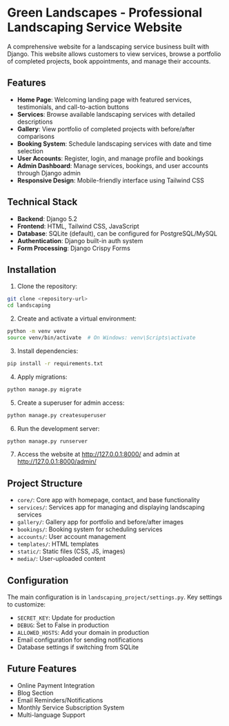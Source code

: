 # Green Landscapes - Professional Landscaping Service Website

A comprehensive website for a landscaping service business built with Django. This website allows customers to view services, browse a portfolio of completed projects, book appointments, and manage their accounts.

## Features

- **Home Page**: Welcoming landing page with featured services, testimonials, and call-to-action buttons
- **Services**: Browse available landscaping services with detailed descriptions
- **Gallery**: View portfolio of completed projects with before/after comparisons
- **Booking System**: Schedule landscaping services with date and time selection
- **User Accounts**: Register, login, and manage profile and bookings
- **Admin Dashboard**: Manage services, bookings, and user accounts through Django admin
- **Responsive Design**: Mobile-friendly interface using Tailwind CSS

## Technical Stack

- **Backend**: Django 5.2
- **Frontend**: HTML, Tailwind CSS, JavaScript
- **Database**: SQLite (default), can be configured for PostgreSQL/MySQL
- **Authentication**: Django built-in auth system
- **Form Processing**: Django Crispy Forms

## Installation

1. Clone the repository:
```bash
git clone <repository-url>
cd landscaping
```

2. Create and activate a virtual environment:
```bash
python -m venv venv
source venv/bin/activate  # On Windows: venv\Scripts\activate
```

3. Install dependencies:
```bash
pip install -r requirements.txt
```

4. Apply migrations:
```bash
python manage.py migrate
```

5. Create a superuser for admin access:
```bash
python manage.py createsuperuser
```

6. Run the development server:
```bash
python manage.py runserver
```

7. Access the website at http://127.0.0.1:8000/ and admin at http://127.0.0.1:8000/admin/

## Project Structure

- `core/`: Core app with homepage, contact, and base functionality
- `services/`: Services app for managing and displaying landscaping services
- `gallery/`: Gallery app for portfolio and before/after images
- `bookings/`: Booking system for scheduling services
- `accounts/`: User account management
- `templates/`: HTML templates
- `static/`: Static files (CSS, JS, images)
- `media/`: User-uploaded content

## Configuration

The main configuration is in `landscaping_project/settings.py`. Key settings to customize:
- `SECRET_KEY`: Update for production
- `DEBUG`: Set to False in production
- `ALLOWED_HOSTS`: Add your domain in production
- Email configuration for sending notifications
- Database settings if switching from SQLite

## Future Features

- Online Payment Integration
- Blog Section
- Email Reminders/Notifications
- Monthly Service Subscription System
- Multi-language Support
